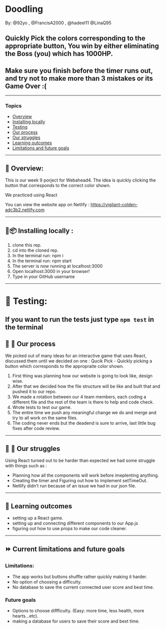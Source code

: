 # Doodling
By: @92yo , @FrancisA2000 , @hadeel11 @LinaQ95

## Quickly Pick the colors corresponding to the appropriate button, You win by either eliminating the Boss (you) which has 1000HP. 
## Make sure you finish before the timer runs out, and try not to make more than 3 mistakes or its Game Over :(

---


### Topics
* [Overview](#page_with_curl-overview)
* [Installing locally](#floppy_diskpackage-installing-locally-)
* [Testing](#tada-testing)
* [Our process](#construction_worker-construction---our-process)
* [Our struggles](#hatching_chick-hatched_chick--our-struggles)
* [Learning outcomes](#chicken-learning-outcomes)
* [Limitations and future goals](#fast_forward--current-limitations-and-future-goals)

---

## :page_with_curl: Overview:
This is our week 9 porject for Webahead4.
The idea is quickly clicking the button that corresponds to the correct color shown.
 
We practiced using React 

You can view the website app on Netlify : 
https://vigilant-colden-adc3b2.netlify.com


---

## :floppy_disk::package: Installing locally : 

1. clone this rep.
2. cd into the cloned rep.
3. In the terminal run: npm i
4. In the terminal run: npm start
5. The server is now running at localhost:3000
6. Open localhost:3000 in your browser!
7. Type in your GitHub username
---


# :tada: Testing:
If you want to run the tests just type `npm test` in the terminal
---

## :construction_worker: :construction:   Our process

We picked out of many ideas for an interactive game that uses React, discussed them until we decided on one : Qucik Pick - Quickly picking a button which corresponds to the appropraite color shown.

1. First thing was planning how our website is going to look like, design wise.
2. After that we decided how the file structure will be like and built that and pushed it to our repo.
3. We made a rotation between our 4 team members, each coding a different file and the rest of the team is there to help and code check.
5. Wrote tests to test our game.
6. The entire time we push any meaningful change we do and merge and try to all work on the same files.
7. The coding never ends but the deadend is sure to arrive, last little bug fixes after code review.

---

## :hatching_chick: :hatched_chick:  Our struggles
 
Using React turned out to be harder than expected we had some struggle with things such as : 
- Planning how all the components will work before imeplenting anything.
- Creating the timer and Figuring out how to implement setTimeOut.
- Netlify didn't run because of an issue we had in our json file.

---

## :chicken: Learning outcomes
 
- setting up a React game.
- setting up and connecting different components to our App.js
- figuring out how to use props to make our code cleaner.

---

## :fast_forward:  Current limitations and future goals
### Limitations:
- The app works but buttons shuffle rather quickly making it harder.
- No option of choosing a difficulty.
- No database to save the current connected user score and best time.

### Future goals
- Options to choose diffficulty. (Easy: more time, less health, more hearts...etc).
- making a database for users to save their score and best time.
